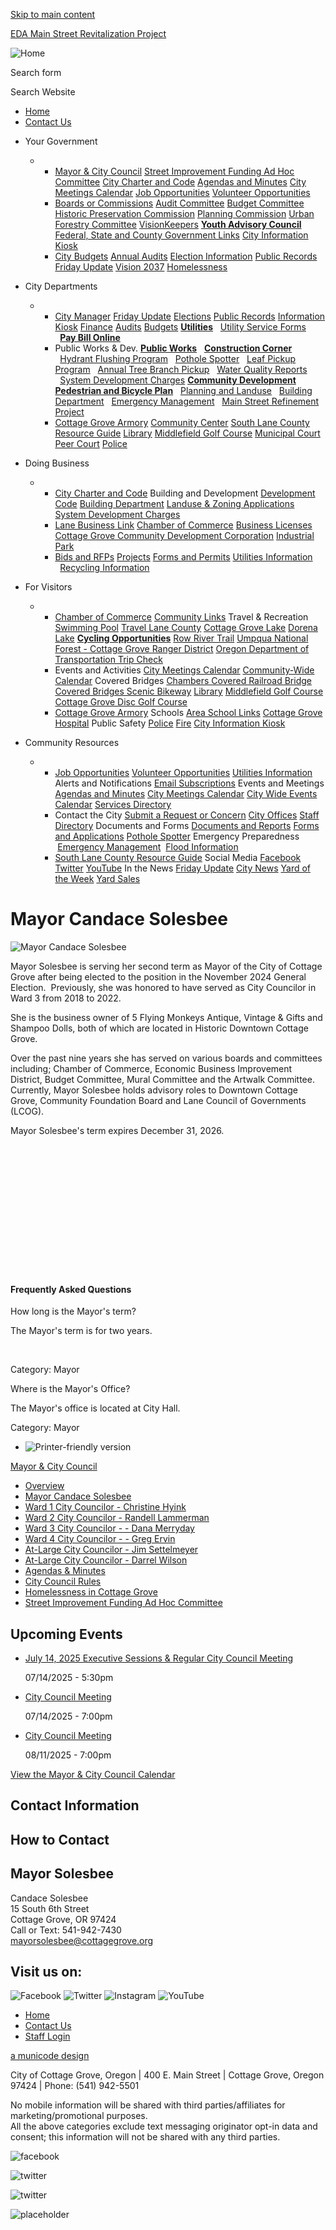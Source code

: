 [Skip to main content](https://www.cottagegroveor.gov/citycouncil/page/mayor-candace-solesbee/)

[EDA Main Street Revitalization Project](https://www.cottagegroveor.gov/publicworks/page/eda-main-street-revitalization-project)

![Home](https://www.cottagegroveor.gov/sites/all/themes/aha_compass/logo.png)

Search form

Search Website

- [Home](https://www.cottagegroveor.gov)
- [Contact Us](https://www.cottagegroveor.gov/contact)

<!--THE END-->

- Your Government
  
  - - [Mayor &amp; City Council](https://www.cottagegroveor.gov/citycouncil) [Street Improvement Funding Ad Hoc Committee](https://www.cottagegroveor.gov/citycouncil/page/street-improvement-funding-ad-hoc-committee) [City Charter and Code](https://www.codepublishing.com/OR/CottageGrove) [Agendas and Minutes](https://www.cottagegroveor.gov/meetings) [City Meetings Calendar](https://www.cottagegroveor.gov/calendar) [Job Opportunities](https://www.cottagegroveor.gov/jobs) [Volunteer Opportunities](https://www.cottagegroveor.gov/jobs?field_job_status_value_1=open&field_job_type_value=3)
    - [Boards or Commissions](https://www.cottagegroveor.gov/bc) [Audit Committee](https://www.cottagegroveor.gov/audit) [Budget Committee](https://www.cottagegroveor.gov/budget) [Historic Preservation Commission](https://www.cottagegroveor.gov/citycouncil/page/mayor-candace-solesbee/hlc/page/historic-preservation-commission) [Planning Commission](https://www.cottagegroveor.gov/pc) [Urban Forestry Committee](https://www.cottagegroveor.gov/ufc) [VisionKeepers](https://www.cottagegroveor.gov/bc-visionkeepers) [**Youth Advisory Council**](https://www.cottagegroveor.gov/yac) [Federal, State and County Government Links](https://www.cottagegroveor.gov/community/page/federal-state-and-county-government-links) [City Information Kiosk](https://www.cottagegroveor.gov/citymanager/page/information-kiosk)
    - [City Budgets](https://www.cottagegroveor.gov/finance/page/budgets) [Annual Audits](https://www.cottagegroveor.gov/finance/page/comprehensive-annual-financial-reports) [Election Information](https://www.cottagegroveor.gov/citymanager/page/city-elections) [Public Records](https://www.cottagegroveor.gov/citymanager/page/public-records) [Friday Update](https://www.cottagegroveor.gov/citymanager/page/friday-update) [Vision 2037](https://www.cottagegroveor.gov/community/page/vision-2037) [Homelessness](https://www.cottagegroveor.gov/citycouncil/page/homelessness-cottage-grove)
- City Departments
  
  - - [City Manager](https://www.cottagegroveor.gov/citymanager) [Friday Update](https://www.cottagegroveor.gov/citymanager/page/friday-update) [Elections](https://www.cottagegroveor.gov/citymanager/page/general-election-information) [Public Records](https://www.cottagegroveor.gov/citymanager/page/public-records) [Information Kiosk](https://www.cottagegroveor.gov/citymanager/page/information-kiosk) [Finance](https://www.cottagegroveor.gov/finance) [Audits](https://www.cottagegroveor.gov/finance/page/comprehensive-annual-financial-reports) [Budgets](https://www.cottagegroveor.gov/finance/page/budgets) [**Utilities**](https://www.cottagegroveor.gov/finance/page/utilities)   [Utility Service Forms](https://www.cottagegroveor.gov/finance/page/utility-service-application-and-policy-forms)   [**Pay Bill Online**](https://www.xpressbillpay.com/)
    - Public Works &amp; Dev. [**Public Works**](https://www.cottagegroveor.gov/publicworks)   [**Construction Corner**](https://www.cottagegroveor.gov/publicworks/page/construction-corner)   [Hydrant Flushing Program](https://www.cottagegroveor.gov/publicworks/page/hydrant-flushing-program)   [Pothole Spotter](https://www.cottagegroveor.gov/publicworks/webform/pothole-spotter)   [Leaf Pickup Program](https://www.cottagegroveor.gov/node/282)   [Annual Tree Branch Pickup](https://www.cottagegroveor.gov/publicworks/page/tree-branch-pickup-program)   [Water Quality Reports](https://www.cottagegroveor.gov/node/276)   [System Development Charges](https://www.cottagegroveor.gov/publicworks/page/system-development-charges-0) [**Community Development**](https://www.cottagegroveor.gov/cd) [**Pedestrian and Bicycle Plan**](https://walkbikecg.com)   [Planning and Landuse](https://www.cottagegroveor.gov/cd)   [Building Department](https://www.cottagegroveor.gov/cd/page/building-department)   [Emergency Management](https://www.cottagegroveor.gov/cd/page/emergency-management)   [Main Street Refinement Project](https://www.cottagegroveor.gov/cd/page/main-street-revitalization-project-0)
    - [Cottage Grove Armory](https://www.cottagegroveor.gov/community/page/armory) [Community Center](https://www.cottagegroveor.gov/community/page/community-center) [South Lane County Resource Guide](https://www.cottagegroveor.gov/community/page/south-lane-county-resource-guide) [Library](https://www.cottagegroveor.gov/library) [Middlefield Golf Course](https://www.cottagegroveor.gov/golf) [Municipal Court](https://www.cottagegroveor.gov/municipalcourt) [Peer Court](https://www.cottagegroveor.gov/peercourt) [Police](https://www.cottagegroveor.gov/police)
- Doing Business
  
  - - [City Charter and Code](https://www.codepublishing.com/OR/CottageGrove) Building and Development [Development Code](https://www.codepublishing.com/OR/CottageGrove/) [Building Department](https://www.cottagegroveor.gov/cd/page/building-department) [Landuse &amp; Zoning Applications](https://www.cottagegroveor.gov/cd/page/land-use-applications) [System Development Charges](https://www.cottagegroveor.gov/publicworks/page/system-development-charges-0)
    - [Lane Business Link](https://lanesbdc.com/lane-business-link) [Chamber of Commerce](https://cgchamber.com) [Business Licenses](https://www.cottagegroveor.gov/citymanager/page/business-licenses) [Cottage Grove Community Development Corporation](https://www.cgcdc.org) [Industrial Park](https://www.cottagegroveor.gov/cd/page/industrial-park)
    - [Bids and RFPs](https://www.cottagegroveor.gov/rfps) [Projects](https://www.cottagegroveor.gov/projects) [Forms and Permits](https://www.cottagegroveor.gov/forms) [Utilities Information](https://www.cottagegroveor.gov/finance/page/utilities)   [Recycling Information](https://www.cottagegroveor.gov/community/page/recycling)
- For Visitors
  
  - - [Chamber of Commerce](https://cgchamber.com) [Community Links](https://www.cottagegroveor.gov/community/page/community-links) Travel &amp; Recreation [Swimming Pool](https://www.cottagegrovepool.com) [Travel Lane County](https://www.eugenecascadescoast.org) [Cottage Grove Lake](https://www.recreation.gov/camping/gateways/232) [Dorena Lake](https://www.recreation.gov/camping/gateways/236) [**Cycling Opportunities**](https://www.cottagegroveor.gov/community/page/covered-bridges-scenic-bikeway) [Row River Trail](https://www.cottagegroveor.gov/community/page/covered-bridges-scenic-bikeway) [Umpqua National Forest - Cottage Grove Ranger District](https://www.fs.usda.gov/recarea/umpqua/null/recarea/?recid=63376&actid=24) [Oregon Department of Transportation Trip Check](https://www.tripcheck.com/Pages/RCMap.asp?mainNav=RoadConditions&curRegion=4)
    - Events and Activities [City Meetings Calendar](https://www.cottagegroveor.gov/calendar) [Community-Wide Calendar](https://business.cgchamber.com/events) Covered Bridges [Chambers Covered Railroad Bridge](https://www.cottagegroveor.gov/community/page/chambers-railroad-bridge) [Covered Bridges Scenic Bikeway](https://www.cottagegroveor.gov/community/page/covered-bridges-scenic-bikeway) [Library](https://www.cottagegroveor.gov/library) [Middlefield Golf Course](https://www.cottagegroveor.gov/golf) [Cottage Grove Disc Golf Course](https://www.cottagegroveor.gov/community/page/cottage-grove-disc-golf-course)
    - [Cottage Grove Armory](https://www.cottagegroveor.gov/community/page/armory) Schools [Area School Links](https://www.cottagegroveor.gov/police/page/area-schools-links) [Cottage Grove Hospital](https://www.peacehealth.org/cottage-grove-medical-center) Public Safety [Police](https://www.cottagegroveor.gov/police) [Fire](https://www.cottagegroveor.gov/police/page/fire-department-links) [City Information Kiosk](https://www.cottagegroveor.gov/citymanager/page/information-kiosk)
- Community Resources
  
  - - [Job Opportunities](https://www.cottagegroveor.gov/jobs) [Volunteer Opportunities](https://www.cottagegroveor.gov/jobs?field_job_status_value_1=open&field_job_type_value=3) [Utilities Information](https://www.cottagegroveor.gov/finance/page/utilities) Alerts and Notifications [Email Subscriptions](https://www.cottagegroveor.gov/newsletter/subscriptions) Events and Meetings [Agendas and Minutes](https://www.cottagegroveor.gov/meetings) [City Meetings Calendar](https://www.cottagegroveor.gov/calendar) [City Wide Events Calendar](https://business.cgchamber.com/events) [Services Directory](https://www.cottagegroveor.gov/services)
    - Contact the City [Submit a Request or Concern](https://www.cottagegroveor.gov/contact) [City Offices](https://www.cottagegroveor.gov) [Staff Directory](https://www.cottagegroveor.gov/directory) Documents and Forms [Documents and Reports](https://www.cottagegroveor.gov/documents) [Forms and Applications](https://www.cottagegroveor.gov/forms) [Pothole Spotter](https://www.cottagegroveor.gov/publicworks/webform/pothole-spotter) Emergency Preparedness  [Emergency Management](https://www.cottagegroveor.gov/cd/page/emergency-management)  [Flood Information](https://www.cottagegrove.org/cd/page/flood-information)
    - [South Lane County Resource Guide](https://www.cottagegroveor.gov/community/page/south-lane-county-resource-guide) Social Media [Facebook](https://www.facebook.com/CityofCottageGroveOR) [Twitter](https://twitter.com/cottagegroveor) [YouTube](https://www.youtube.com/user/citymanagerCG) In the News [Friday Update](https://www.cottagegroveor.gov/citymanager/page/friday-update) [City News](https://www.cottagegroveor.gov/news) [Yard of the Week](https://cottagegrove.org/citymanager/page/yard-week) [Yard Sales](https://cottagegrove.org/community/page/yard-sales)

# Mayor Candace Solesbee

![Mayor Candace Solesbee](https://www.cottagegroveor.gov/sites/default/files/styles/full_node_primary/public/imageattachments/citycouncil/page/15292/mayor_solesbee_resized_2023.jpg?itok=_d_FNSbY)

Mayor Solesbee is serving her second term as Mayor of the City of Cottage Grove after being elected to the position in the November 2024 General Election.  Previously, she was honored to have served as City Councilor in Ward 3 from 2018 to 2022. 

She is the business owner of 5 Flying Monkeys Antique, Vintage &amp; Gifts and Shampoo Dolls, both of which are located in Historic Downtown Cottage Grove. 

Over the past nine years she has served on various boards and committees including; Chamber of Commerce, Economic Business Improvement District, Budget Committee, Mural Committee and the Artwalk Committee.  Currently, Mayor Solesbee holds advisory roles to Downtown Cottage Grove, Community Foundation Board and Lane Council of Governments (LCOG).

Mayor Solesbee's term expires December 31, 2026.

 

 

 

 

 

 

 

#### Frequently Asked Questions

How long is the Mayor's term?

The Mayor's term is for two years. 

 

Category: Mayor

Where is the Mayor's Office?

The Mayor's office is located at City Hall.

Category: Mayor

- ![Printer-friendly version](https://www.cottagegroveor.gov/sites/all/modules/print/icons/print_icon.png "Printer-friendly version")

[Mayor &amp; City Council](https://www.cottagegroveor.gov/citycouncil)

- [Overview](https://www.cottagegroveor.gov/citycouncil)
- [Mayor Candace Solesbee](https://www.cottagegroveor.gov/citycouncil/page/mayor-candace-solesbee "Mayor Candace Solesbee website")
- [Ward 1 City Councilor - Christine Hyink](https://www.cottagegroveor.gov/citycouncil/page/councilor-ward-1-christine-hyink)
- [Ward 2 City Councilor - Randell Lammerman](https://www.cottagegroveor.gov/citycouncil/page/councilor-ward-2-randell-lammerman "Ward 2 City Councilor - Randell Lammerman")
- [Ward 3 City Councilor - - Dana Merryday](https://www.cottagegroveor.gov/citycouncil/page/councilor-ward-3-dana-merryday "Website for Cottage Grove City Councilor Dana Merryday")
- [Ward 4 City Councilor - - Greg Ervin](https://www.cottagegroveor.gov/citycouncil/page/councilor-ward-4-greg-ervin)
- [At-Large City Councilor - Jim Settelmeyer](https://www.cottagegroveor.gov/citycouncil/page/councilor-large-jim-settelmeyer "City Councilor At-Large")
- [At-Large City Councilor - Darrel Wilson](https://www.cottagegroveor.gov/citycouncil/page/councilor-large-darrel-wilson "City Councilor At-Large - Vacant")
- [Agendas &amp; Minutes](https://www.cottagegroveor.gov/meetings?field_microsite_tid_1=27)
- [City Council Rules](https://www.cottagegroveor.gov/citycouncil/page/city-council-rules)
- [Homelessness in Cottage Grove](https://www.cottagegroveor.gov/citycouncil/page/homelessness-cottage-grove "History of consideration and discussion surrounding homelessness in Cottage Grove")
- [Street Improvement Funding Ad Hoc Committee](https://www.cottagegroveor.gov/citycouncil/page/street-improvement-funding-ad-hoc-committee "Street Improvement Funding Ad Hoc Committee")

## Upcoming Events

- [July 14, 2025 Executive Sessions &amp; Regular City Council Meeting](https://www.cottagegroveor.gov/citycouncil/page/july-14-2025-executive-sessions-regular-city-council-meeting)
  
  07/14/2025 - 5:30pm
- [City Council Meeting](https://www.cottagegroveor.gov/citycouncil/page/city-council-meeting-423)
  
  07/14/2025 - 7:00pm
- [City Council Meeting](https://www.cottagegroveor.gov/citycouncil/page/city-council-meeting-424)
  
  08/11/2025 - 7:00pm

[View the Mayor &amp; City Council Calendar](https://www.cottagegroveor.gov/calendar?field_microsite_tid_1=27)

## Contact Information

## **How to Contact**

## **Mayor Solesbee**

Candace Solesbee  
15 South 6th Street  
Cottage Grove, OR 97424  
Call or Text: 541-942-7430  
[mayorsolesbee@cottagegrove.org](mailto:mayorsolesbee@cottagegrove.org)

## Visit us on:

![](https://www.cottagegroveor.gov/sites/all/themes/aha_compass/images/social-icons/facebook.png "Facebook") ![](https://www.cottagegroveor.gov/sites/all/themes/aha_compass/images/social-icons/twitter.png "Twitter") ![](https://www.cottagegroveor.gov/sites/all/themes/aha_compass/images/social-icons/instagram.png "Instagram") ![](https://www.cottagegroveor.gov/sites/all/themes/aha_compass/images/social-icons/youtube.png "YouTube")

- [Home](https://www.cottagegroveor.gov)
- [Contact Us](https://www.cottagegroveor.gov/contact)
- [Staff Login](https://www.cottagegroveor.gov/user/login?current=node%2F15292)

[a municode design](https://www.ahaconsulting.com)

City of Cottage Grove, Oregon | 400 E. Main Street | Cottage Grove, Oregon 97424 | Phone: (541) 942-5501

No mobile information will be shared with third parties/affiliates for marketing/promotional purposes.  
All the above categories exclude text messaging originator opt-in data and consent; this information will not be shared with any third parties.

![facebook](https://www.cottagegroveor.gov/sites/all/themes/aha_compass/images/social-icons/facebook.png)

![twitter](https://www.cottagegroveor.gov/sites/all/themes/aha_compass/images/social-icons/twitter.png)

![twitter](https://www.cottagegroveor.gov/sites/all/themes/aha_compass/images/social-icons/youtube.png)

![placeholder](https://www.cottagegroveor.gov/sites/all/themes/aha_compass/logo.png)